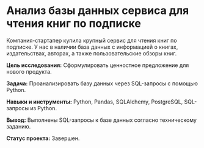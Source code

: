 # Анализ базы данных сервиса для чтения книг по подписке

Компания-стартапер купила крупный сервис для чтения книг по подписке. У нас в наличии база данных с информацией о книгах, издательствах, авторах, а также пользовательские обзоры книг.

**Цель исследования:** Сформулировать ценностное предложение для нового продукта.

**Задача:** Проанализировать базу данных через SQL-запросы с помощью Python.

**Навыки и инструменты:** Python, Pandas, SQLAlchemy, PostgreSQL, SQL-запросы из Python.

**Вывод:** Выполнены SQL-запросы к базе данных согласно техническому заданию.

**Статус проекта:** Завершен.
